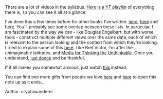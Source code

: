 There are a lot of videos in the syllabus. [Here is a YT playlist](https://www.youtube.com/playlist?list=PL5ClmaG2tnPMxUf0IYoekTGweKlc0jLOI) of everything there is, so you can see it all at a glance.

I've done this a few times before for other books I've written: [here](https://www.youtube.com/playlist?list=PL5ClmaG2tnPNgqWDBGCWAQxD0sYpbfPRK), [here](https://www.youtube.com/playlist?list=PL5ClmaG2tnPOSeeVkPwtLIh5UjjFHcTKj) and [here](https://www.youtube.com/playlist?list=PL5ClmaG2tnPM3sgzhHmEhxitzdX0latyD). You'll probably see some overlap between these lists. In particular, I am fascinated by the way we can - like Douglas Engelbart, but with worse tools - construct multiple different views over the same data, each of which is relevant to the person looking and the context from which they're looking. I tried to explain some of this [here](https://thebluebook.co.za/fugue-i/). Like Bret Victor, I'm after the unimaginable latitudes, and [Media for Thinking the Unthinkable](https://vimeo.com/67076984). Once you understand, [just dance](https://www.kernel.community/en/build/dance/inspiration) and be thankful.

If it all makes you somewhat anxious, just watch [this](https://www.youtube.com/watch?v=Oohg3LZd898&t=1344s) instead.

You can find two more gifts from people we love [here](https://vimeo.com/483691027) and [here](https://vimeo.com/198949676) to open this note up as it ends...

Author: cryptowanderer